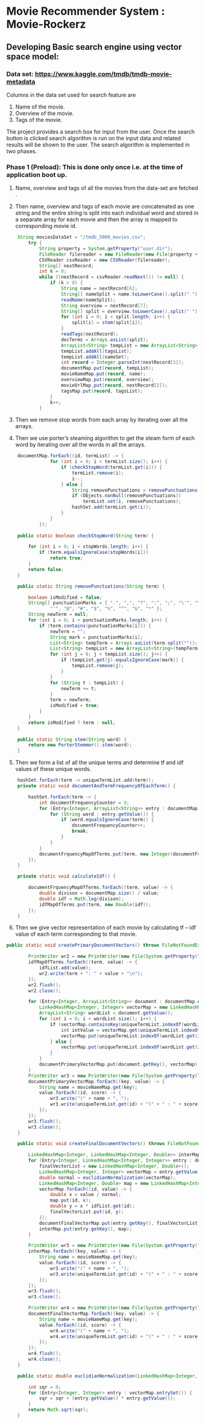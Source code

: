 # Movie Recommender System : Movie-Rockerz 

## Developing Basic search engine using vector space model:

### Data set: https://www.kaggle.com/tmdb/tmdb-movie-metadata

Columns in the data set used for search feature are

  1. Name of the movie.
  2. Overview of the movie.
  3. Tags of the movie.

The project provides a search box for input from the user. Once the search button is clicked search algorithm is run on the input data and related results will be shown to the user. The search algorithm is implemented in two phases.

### Phase 1 (Preload): This is done only once i.e. at the time of application boot up.

1. Name, overview and tags of all the movies from the data-set are fetched .

2. Then name, overview and tags of each movie are concatenated as one string and the entire string is split into each individual word and stored in a separate array for each movie and then the array is mapped to corresponding movie id.

```java
	String moviesDataSet = "/tmdb_5000_movies.csv";
		try {
			String property = System.getProperty("user.dir");
			FileReader filereader = new FileReader(new File(property + moviesDataSet));
			CSVReader csvReader = new CSVReader(filereader);
			String[] nextRecord;
			int k = 0;
			while ((nextRecord = csvReader.readNext()) != null) {
				if (k > 0) {
					String name = nextRecord[6];
					String[] nameSplit = name.toLowerCase().split(" ");
					readName(nameSplit);
					String overview = nextRecord[7];
					String[] split = overview.toLowerCase().split(" ");
					for (int i = 0; i < split.length; i++) {
						split[i] = stem(split[i]);
					}
					readTags(nextRecord);
					docTerms = Arrays.asList(split);
					ArrayList<String> tempList = new ArrayList<String>(docTerms);
					tempList.addAll(tagsList);
					tempList.addAll(nameSet);
					int record = Integer.parseInt(nextRecord[3]);
					documentMap.put(record, tempList);
					movieNameMap.put(record, name);
					overviewMap.put(record, overview);
					movieUrlMap.put(record, nextRecord[2]);
					tagsMap.put(record, tagsList);
				}
				k++;
			}
```

3. Then we remove stop words from each array by iterating over all the arrays.

4. Then we use porter’s steaming algorithm to get the steam form of each word by iterating over all the words in all the arrays.

```java
	documentMap.forEach((id, termList) -> {
				for (int i = 0; i < termList.size(); i++) {
					if (checkStopWord(termList.get(i))) {
						termList.remove(i);
						i--;
					} else {
						String removePunctuations = removePunctuations(termList.get(i));
						if (Objects.nonNull(removePunctuations))
							termList.set(i, removePunctuations);
						hashSet.add(termList.get(i));
					}
				}
			});
			
	public static boolean checkStopWord(String term) {

		for (int i = 0; i < stopWords.length; i++) {
			if (term.equalsIgnoreCase(stopWords[i]))
				return true;
		}
		return false;
	}

	public static String removePunctuations(String term) {

		boolean isModified = false;
		String[] punctuationMarks = { ".", ",", "?", ":", ";", "\'", "\"", "`", "-", "_", "{", "}", "[", "]", "(", ")",
				"'", "@", "#", "$", "%", "^", "&", "*" };
		String newTerm = null;
		for (int i = 0; i < punctuationMarks.length; i++) {
			if (term.contains(punctuationMarks[i])) {
				newTerm = "";
				String mark = punctuationMarks[i];
				List<String> tempTerm = Arrays.asList(term.split(""));
				List<String> tempList = new ArrayList<String>(tempTerm);
				for (int j = 0; j < tempList.size(); j++) {
					if (tempList.get(j).equalsIgnoreCase(mark)) {
						tempList.remove(j);
					}
				}
				for (String t : tempList) {
					newTerm += t;
				}
				term = newTerm;
				isModified = true;
			}
		}
		return isModified ? term : null;
	}

	public static String stem(String word) {
		return new PorterStemmer().stem(word);
	}
```

5. Then we form a list of all the unique terms and determine tf and idf values of these unique words.

```java
	hashSet.forEach(term -> uniqueTermList.add(term));
	private static void documentAndTermFrequencyOfEachTerm() {

		hashSet.forEach(term -> {
			int documentFrequencyCounter = 0;
			for (Entry<Integer, ArrayList<String>> entry : documentMap.entrySet()) {
				for (String word : entry.getValue()) {
					if (word.equalsIgnoreCase(term)) {
						documentFrequencyCounter++;
						break;
					}
				}
			}
			documentFrquencyMapOfTerms.put(term, new Integer(documentFrequencyCounter));
		});
	}

	private static void calculateIdf() {

		documentFrquencyMapOfTerms.forEach((term, value) -> {
			double divison = documentMap.size() / value;
			double idf = Math.log(divison);
			idfMapOfTerms.put(term, new Double(idf));
		});
	}
```

6. Then we give vector representation of each movie by calculating tf – idf value of each term corresponding to that movie.

```java
public static void createPrimaryDocumentVectors() throws FileNotFoundException {

		PrintWriter wr2 = new PrintWriter(new File(System.getProperty("user.dir") + "/idf.txt"));
		idfMapOfTerms.forEach((term, value) -> {
			idfList.add(value);
			wr2.write(term + ": " + value + "\n");
		});
		wr2.flush();
		wr2.close();

		for (Entry<Integer, ArrayList<String>> document : documentMap.entrySet()) {
			LinkedHashMap<Integer, Integer> vectorMap = new LinkedHashMap<Integer, Integer>();
			ArrayList<String> wordList = document.getValue();
			for (int i = 0; i < wordList.size(); i++) {
				if (vectorMap.containsKey(uniqueTermList.indexOf(wordList.get(i)))) {
					int intValue = vectorMap.get(uniqueTermList.indexOf(wordList.get(i))).intValue();
					vectorMap.put(uniqueTermList.indexOf(wordList.get(i)), ++intValue);
				} else {
					vectorMap.put(uniqueTermList.indexOf(wordList.get(i)), 1);
				}
			}
			documentPrimaryVectorMap.put(document.getKey(), vectorMap);
		}
		PrintWriter wr3 = new PrintWriter(new File(System.getProperty("user.dir") + "/prime.txt"));
		documentPrimaryVectorMap.forEach((key, value) -> {
			String name = movieNameMap.get(key);
			value.forEach((id, score) -> {
				wr3.write("(" + name + ", ");
				wr3.write(uniqueTermList.get(id) + ")" + " : " + score + "\n");
			});
		});
		wr3.flush();
		wr3.close();
	}

	public static void createFinalDocumentVectors() throws FileNotFoundException {

		LinkedHashMap<Integer, LinkedHashMap<Integer, Double>> interMap = new LinkedHashMap<Integer, LinkedHashMap<Integer, Double>>();
		for (Entry<Integer, LinkedHashMap<Integer, Integer>> entry : documentPrimaryVectorMap.entrySet()) {
			finalVectorList = new LinkedHashMap<Integer, Double>();
			LinkedHashMap<Integer, Integer> vectorMap = entry.getValue();
			double normal = euclidianNormalization(vectorMap);
			LinkedHashMap<Integer, Double> map = new LinkedHashMap<Integer, Double>();
			vectorMap.forEach((id, value) -> {
				double x = value / normal;
				map.put(id, x);
				double y = x * idfList.get(id);
				finalVectorList.put(id, y);
			});
			documentFinalVectorMap.put(entry.getKey(), finalVectorList);
			interMap.put(entry.getKey(), map);
		}

		PrintWriter wr3 = new PrintWriter(new File(System.getProperty("user.dir") + "/Tf.txt"));
		interMap.forEach((key, value) -> {
			String name = movieNameMap.get(key);
			value.forEach((id, score) -> {
				wr3.write("(" + name + ", ");
				wr3.write(uniqueTermList.get(id) + ")" + " : " + score + "\n");
			});
		});
		wr3.flush();
		wr3.close();

		PrintWriter wr4 = new PrintWriter(new File(System.getProperty("user.dir") + "/final.txt"));
		documentFinalVectorMap.forEach((key, value) -> {
			String name = movieNameMap.get(key);
			value.forEach((id, score) -> {
				wr4.write("(" + name + ", ");
				wr4.write(uniqueTermList.get(id) + ")" + " : " + score + "\n");
			});
		});
		wr4.flush();
		wr4.close();
	}

	public static double euclidianNormalization(LinkedHashMap<Integer, Integer> vectorMap) {

		int sqr = 0;
		for (Entry<Integer, Integer> entry : vectorMap.entrySet()) {
			sqr = sqr + (entry.getValue() * entry.getValue());
		}
		return Math.sqrt(sqr);
	}
```
